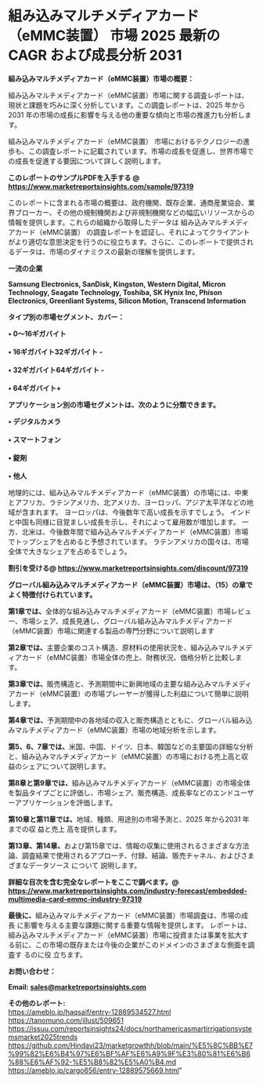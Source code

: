# 組み込みマルチメディアカード（eMMC装置） 市場 2025 最新の CAGR および成長分析 2031

<strong><b>組み込みマルチメディアカード（eMMC装置）市場の概要：</b></strong>

組み込みマルチメディアカード（eMMC装置）市場に関する調査レポートは、現状と課題を巧みに深く分析しています。この調査レポートは、2025 年から 2031 年の市場の成長に影響を与える他の重要な傾向と市場の推進力も分析します。

組み込みマルチメディアカード（eMMC装置） 市場におけるテクノロジーの進歩も、この調査レポートに記載されています。市場の成長を促進し、世界市場での成長を促進する要因について詳しく説明します。

<strong>このレポートのサンプルPDFを入手する @ <a href=https://www.marketreportsinsights.com/sample/97319>https://www.marketreportsinsights.com/sample/97319</a></strong>

このレポートに含まれる市場の概要は、政府機関、既存企業、通商産業協会、業界ブローカー、その他の規制機関および非規制機関などの幅広いリソースからの情報を提供します。これらの組織から取得したデータは 組み込みマルチメディアカード（eMMC装置） の調査レポートを認証し、それによってクライアントがより適切な意思決定を行うのに役立ちます。さらに、このレポートで提供されるデータは、市場のダイナミクスの最新の理解を提供します。

<strong>一流の企業</strong>

<strong><b>Samsung Electronics, SanDisk, Kingston, Western Digital, Micron Technology, Seagate Technology, Toshiba, SK Hynix Inc, Phison Electronics, Greenliant Systems, Silicon Motion, Transcend Information</b></strong>

<strong><b>タイプ別の市場セグメント、カバー：</b></strong>

<strong>• 0〜16ギガバイト<br><br>• 16ギガバイト32ギガバイト - <br><br>• 32ギガバイト64ギガバイト - <br><br>• 64ギガバイト+</strong>

<strong><b>アプリケーション別の市場セグメントは、次のように分類できます。</b></strong>

<strong>• デジタルカメラ<br><br>• スマートフォン<br><br>• 錠剤<br><br>• 他人</strong>

 地理的には、組み込みマルチメディアカード（eMMC装置）の市場には、中東とアフリカ、ラテンアメリカ、北アメリカ、ヨーロッパ、アジア太平洋などの地域が含まれます。 ヨーロッパは、今後数年で高い成長を示すでしょう。 インドと中国も同様に目覚ましい成長を示し、それによって雇用数が増加します。 一方、北米は、今後数年間で組み込みマルチメディアカード（eMMC装置）市場でトップシェアを占めると予想されています。 ラテンアメリカの国々は、市場全体で大きなシェアを占めるでしょう。

<strong>割引を受ける@ <a href=https://www.marketreportsinsights.com/discount/97319>https://www.marketreportsinsights.com/discount/97319</a></strong>

<strong><b>グローバル組み込みマルチメディアカード（eMMC装置）市場は、（15）の章でよく特徴付けられています。</b></strong>

<strong><b>第</b></strong><strong><b>1章では、</b></strong>全体的な組み込みマルチメディアカード（eMMC装置）市場レビュー、市場シェア、成長見通し、グローバル組み込みマルチメディアカード（eMMC装置）市場に関連する製品の専門分野について説明します

<strong><b>第2章では、</b></strong>主要企業のコスト構造、原材料の使用状況を、組み込みマルチメディアカード（eMMC装置）市場全体の売上、財務状況、価格分析と比較します。

<strong><b>第3章では、</b></strong>販売構造と、予測期間中に新興地域の主要な組み込みマルチメディアカード（eMMC装置）の市場プレーヤーが獲得した利益について簡単に説明します。

<strong><b>第4章では、</b></strong>予測期間中の各地域の収入と販売構造とともに、グローバル組み込みマルチメディアカード（eMMC装置）市場の地域分析を示します。

<strong><b>第5、6、7章では、</b></strong>米国、中国、ドイツ、日本、韓国などの主要国の詳細な分析と、組み込みマルチメディアカード（eMMC装置）の市場における売上高と収益のシェアについて説明します。

<strong><b>第8章と第9章では、</b></strong>組み込みマルチメディアカード（eMMC装置）の市場全体を製品タイプごとに評価し、市場シェア、販売構造、成長率などのエンドユーザーアプリケーションを評価します。

<strong><b>第10章と第11章では、</b></strong>地域、種類、用途別の市場予測と、2025 年から2031 年までの収 益と売上 高を提供します。

<strong><b>第13章、第14章、</b></strong>および第15章では、情報の収集に使用されるさまざまな方法論、調査結果で使用されるアプローチ、付録、結論、販売チャネル、およびさまざまなデータソース について 説明します。

<strong>詳細な目次を含む完全なレポートをここで調べます。@ <a href=https://www.marketreportsinsights.com/industry-forecast/embedded-multimedia-card-emmc-industry-97319>https://www.marketreportsinsights.com/industry-forecast/embedded-multimedia-card-emmc-industry-97319</a></strong>

<strong><b>最後に、</b></strong>組み込みマルチメディアカード（eMMC装置）市場調査は、市場の成長 に影響を</a>与える主要な課題に関する重要な情報を提供します。 レポートは、組み込みマルチメディアカード（eMMC装置）市場に投資または事業を拡大する前に、この市場の既存または今後の企業がこのドメインのさまざまな側面を調査す るのに役 立ちます。

<strong><b>お問い合わせ：</b></strong>

<strong>Email: </strong><a href=mailto:sales@marketreportsinsights.com><strong>sales@marketreportsinsights.com</strong></a>

<strong>その他のレポート:</strong>
<br>
<a href=https://ameblo.jp/haqsaif/entry-12889534527.html>https://ameblo.jp/haqsaif/entry-12889534527.html</a>
<br>
<a href=https://tanomuno.com/illust/509651>https://tanomuno.com/illust/509651</a>
<br>
<a href=https://issuu.com/reportsinsights24/docs/northamericasmartirrigationsystemsmarket2025trends>https://issuu.com/reportsinsights24/docs/northamericasmartirrigationsystemsmarket2025trends</a>
<br>
<a href=https://github.com/Hindavi23/marketgrowthh/blob/main/%E5%8C%BB%E7%99%82%E6%B4%97%E6%BF%AF%E6%A9%9F%E3%80%81%E6%B6%88%E6%AF%92-%E5%B8%82%E5%A0%B4.md>https://github.com/Hindavi23/marketgrowthh/blob/main/%E5%8C%BB%E7%99%82%E6%B4%97%E6%BF%AF%E6%A9%9F%E3%80%81%E6%B6%88%E6%AF%92-%E5%B8%82%E5%A0%B4.md</a>
<br>
<a href=https://ameblo.jp/cargo656/entry-12889575669.html>https://ameblo.jp/cargo656/entry-12889575669.html</a>"

